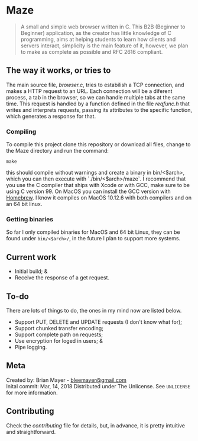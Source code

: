 # Maze

>A small and simple web browser written in C. This B2B (Beginner to Beginner) application, as the creator has little knowledge of C programming, aims at helping students to learn how clients and servers interact, simplicity is the main feature of it, however, we plan to make as complete as possible and RFC 2616 compliant.

## The way it works, or tries to

The main source file, *browser.c*, tries to estabilish a TCP connection, and makes a HTTP request to an URL. Each connection will be a diferent process, a tab in the browser, so we can handle multiple tabs at the same time. This request is handled by a function defined in the file *reqfunc.h* that writes and interprets requests, passing its attributes to the specific function, which generates a response for that.

### Compiling

To compile this project clone this repository or download all files, change to the Maze directory and run the command:

`make`

this should compile without warnings and create a binary in bin/<$arch>, which you can then execute with `./bin/<$arch>/maze`. I recommend that you use the C compiler that ships with Xcode or with GCC, make sure to be using C version 99. On MacOS you can install the GCC version with [Homebrew](https://brew.sh/). I know it compiles on MacOS 10.12.6 with both compilers and on an 64 bit linux.

### Getting binaries

So far I only compiled binaries for MacOS and 64 bit Linux, they can be found under `bin/<$arch>/`, in the future I plan to support more systems.

## Current work

- Initial build; &
- Receive the response of a get request.

## To-do

There are lots of things to do, the ones in my mind now are listed below.

- Support PUT, DELETE and UPDATE requests (I don't know what for);
- Support chunked transfer encoding;
- Support complete path on requests;
- Use encryption for loged in users; &
- Pipe logging.

## Meta

Created by: Brian Mayer - bleemayer@gmail.com	
Inital commit: Mar, 14, 2018
Distributed under The Unlicense. See ``UNLICENSE`` for more information.

## Contributing

Check the *contributing* file for details, but, in advance, it is pretty intuitive and straightforward.

